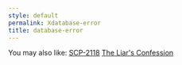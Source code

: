 ```yaml
---
style: default
permalink: Xdatabase-error
title: database-error
---
```

You may also like:
[SCP-2118](http://scp-wiki.net/scp-2118)
[The Liar's Confession](http://scp-wiki.net/the-liars-confession)